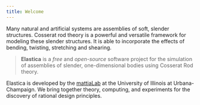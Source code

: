 ```yaml
---
title: Welcome
---
```


Many natural and artificial systems are assemblies of soft, slender structures. Cosserat rod theory is a powerful and versatile framework for modeling these slender structures. It is able to incorporate the effects of bending, twisting, stretching and shearing. 

>**Elastica** is a *free* and *open-source* software project for the simulation of assemblies of slender, one-dimensional bodies using Cosserat Rod theory. 


Elastica is developed by the [mattiaLab](http://mattia-lab.com/) at the University of Illinois at Urbana-Champaign. We bring together theory, computing, and experiments for the discovery of rational design principles. 

<!--
<p class="small_margin">
    <a href="/cosserat_rods/case-studies"> <strong> See examples of how modeling Cosserat Rods with Elastica has enabled new scientific discoveries</strong></a>
</p>

#### Learn more about:
<p class="small">
<a href="/cosserat_rods/overview/"><strong>Cosserat Rod Theory</strong></a>
<br/>   
<a href="/software/elastica/"><strong>Elastica Software</strong></a> 
</p>
--> 
